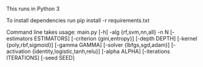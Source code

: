 This runs in Python 3

To install dependencies run 
pip install -r requirements.txt

Command line takes usage:
main.py [-h] -alg {rf,svm,nn,all} -n N [-estimators ESTIMATORS]
               [-criterion {gini,entropy}] [-depth DEPTH]
               [-kernel {poly,rbf,sigmoid}] [-gamma GAMMA]
               [-solver {lbfgs,sgd,adam}]
               [-activation {identity,logistic,tanh,relu}] [-alpha ALPHA]
               [-iterations ITERATIONS] [-seed SEED]
